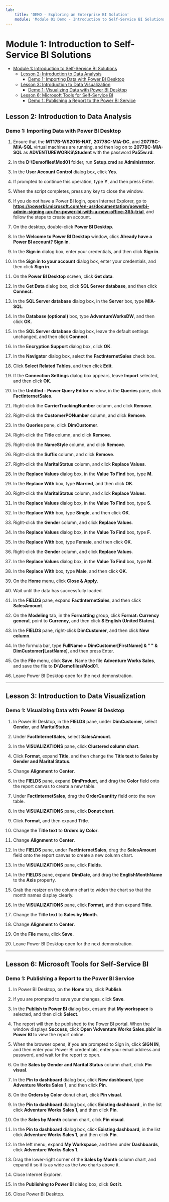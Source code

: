 ```yaml
---
lab:
    title: 'DEMO - Exploring an Enterprise BI Solution'
    module: 'Module 01 Demo - Introduction to Self-Service BI Solutions'
---
```

# Module 1: Introduction to Self-Service BI Solutions

- [Module 1: Introduction to Self-Service BI Solutions](#module-1-introduction-to-self-service-bi-solutions)
  - [Lesson 2: Introduction to Data Analysis](#lesson-2-introduction-to-data-analysis)
    - [Demo 1: Importing Data with Power BI Desktop](#demo-1-importing-data-with-power-bi-desktop)
  - [Lesson 3: Introduction to Data Visualization](#lesson-3-introduction-to-data-visualization)
    - [Demo 1: Visualizing Data with Power BI Desktop](#demo-1-visualizing-data-with-power-bi-desktop)
  - [Lesson 6: Microsoft Tools for Self-Service BI](#lesson-6-microsoft-tools-for-self-service-bi)
    - [Demo 1: Publishing a Report to the Power BI Service](#demo-1-publishing-a-report-to-the-power-bi-service)


## Lesson 2: Introduction to Data Analysis

### Demo 1: Importing Data with Power BI Desktop

1. Ensure that the **MT17B-WS2016-NAT**, **20778C-MIA-DC**, and **20778C-MIA-SQL** virtual machines are running, and then log on to **20778C-MIA-SQL** as **ADVENTUREWORKS\\Student** with the password **Pa55w.rd**.

2. In the **D:\\Demofiles\\Mod01** folder, run **Setup.cmd** as **Administrator**.

3. In the **User Account Control** dialog box, click **Yes**.

4. If prompted to continue this operation, type **Y**, and then press Enter.

5. When the script completes, press any key to close the window.

6. If you do not have a Power BI login, open Internet Explorer, go to **https://powerbi.microsoft.com/en-us/documentation/powerbi-admin-signing-up-for-power-bi-with-a-new-office-365-trial**, and follow the steps to create an account.

7. On the desktop, double-click **Power BI Desktop**.

8. In the **Welcome to Power BI Desktop** window, click **Already have a Power BI account? Sign in**.

9. In the **Sign in** dialog box, enter your credentials, and then click **Sign in**.

10. In the **Sign in to your account** dialog box, enter your credentials, and then click **Sign in**.

11. On the **Power BI Desktop** screen, click **Get data**.

12. In the **Get Data** dialog box, click **SQL Server database**, and then click **Connect**.

13. In the **SQL Server database** dialog box, in the **Server** box, type **MIA-SQL**.

14. In the **Database (optional)** box, type **AdventureWorksDW**, and then click **OK**.

15. In the **SQL Server database** dialog box, leave the default settings unchanged, and then click **Connect**.

16. In the **Encryption Support** dialog box, click **OK**.

17. In the **Navigator** dialog box, select the **FactInternetSales** check box.

18. Click **Select Related Tables**, and then click **Edit**.

19. If the **Connection Settings** dialog box appears, leave **Import** selected, and then click **OK**.

20. In the **Untitled - Power Query Editor** window, in the **Queries** pane, click **FactInternetSales**.

21. Right-click the **CarrierTrackingNumber** column, and click **Remove**.

22. Right-click the **CustomerPONumber** column, and click **Remove**.

23. In the **Queries** pane, click **DimCustomer**.

24. Right-click the **Title** column, and click **Remove**.

25. Right-click the **NameStyle** column, and click **Remove**.

26. Right-click the **Suffix** column, and click **Remove**.

27. Right-click the **MaritalStatus** column, and click **Replace Values**.

28. In the **Replace Values** dialog box, in the **Value To Find** box, type **M**.

29. In the **Replace With** box, type **Married**, and then click **OK**.

30. Right-click the **MaritalStatus** column, and click **Replace Values**.

31. In the **Replace Values** dialog box, in the **Value To Find** box, type **S**.

32. In the **Replace With** box, type **Single**, and then click **OK**.

33. Right-click the **Gender** column, and click **Replace Values**.

34. In the **Replace Values** dialog box, in the **Value To Find** box, type **F**.

35. In the **Replace With** box, type **Female**, and then click **OK**.

36. Right-click the **Gender** column, and click **Replace Values**.

37. In the **Replace Values** dialog box, in the **Value To Find** box, type **M**.

38. In the **Replace With** box, type **Male**, and then click **OK**.

39. On the **Home** menu, click **Close & Apply**.

40. Wait until the data has successfully loaded.

41. In the **FIELDS** pane, expand **FactInternetSales**, and then click **SalesAmount**.

42. On the **Modeling** tab, in the **Formatting** group, click **Format: Currency general**, point to **Currency**, and then click **$ English (United States)**.

43. In the **FIELDS** pane, right-click **DimCustomer**, and then click **New column**.

44. In the formula bar, type **FullName = DimCustomer[FirstName] & " " & DimCustomer[LastName]**, and then press Enter.

45. On the **File** menu, click **Save**. Name the file **Adventure Works Sales**, and save the file to **D:\\Demofiles\\Mod01**.

46. Leave Power BI Desktop open for the next demonstration.

---

## Lesson 3: Introduction to Data Visualization

### Demo 1: Visualizing Data with Power BI Desktop

1. In Power BI Desktop, in the **FIELDS** pane, under **DimCustomer**, select **Gender**, and **MaritalStatus**.

2. Under **FactInternetSales**, select **SalesAmount**.

3. In the **VISUALIZATIONS** pane, click **Clustered column chart**. 

4. Click **Format**, expand **Title**, and then change the **Title text** to **Sales by Gender and Marital Status**.

5. Change **Alignment** to **Center**.

6. In the **FIELDS** pane, expand **DimProduct**, and drag the **Color** field onto the report canvas to create a new table.

7. Under **FactInternetSales**, drag the **OrderQuantity** field onto the new table.

8. In the **VISUALIZATIONS** pane, click **Donut chart**.

9. Click **Format**, and then expand **Title**.

10. Change the **Title text** to **Orders by Color**.

11. Change **Alignment** to **Center**.

12. In the **FIELDS** pane, under **FactInternetSales**, drag the **SalesAmount** field onto the report canvas to create a new column chart.

13. In the **VISUALIZATIONS** pane, click **Fields**.

14. In the **FIELDS** pane, expand **DimDate**, and drag the **EnglishMonthName** to the **Axis** property.

15. Grab the resizer on the column chart to widen the chart so that the month names display clearly.

16. In the **VISUALIZATIONS** pane, click **Format**, and then expand **Title**.

17. Change the **Title text** to **Sales by Month**.

18. Change **Alignment** to **Center**.

19. On the **File** menu, click **Save**.

20. Leave Power BI Desktop open for the next demonstration.

---

## Lesson 6: Microsoft Tools for Self-Service BI

### Demo 1: Publishing a Report to the Power BI Service

1. In Power BI Desktop, on the **Home** tab, click **Publish**.

2. If you are prompted to save your changes, click **Save**.

3. In the **Publish to Power BI** dialog box, ensure that **My workspace** is selected, and then click **Select**.

4. The report will then be published to the Power BI portal. When the window displays **Success**, click **Open 'Adventure Works Sales.pbix' in Power BI** to view the report online. 

5. When the browser opens, if you are prompted to Sign in, click **SIGN IN**, and then enter your Power BI credentials, enter your email address and password, and wait for the report to open.

6. On the **Sales by Gender and Marital Status** column chart, click **Pin visual**.

7. In the **Pin to dashboard** dialog box, click **New dashboard**, type **Adventure Works Sales 1**, and then click **Pin**.

8. On the **Orders by Color** donut chart, click **Pin visual**.

9. In the **Pin to dashboard** dialog box, click **Existing dashboard** , in the list click **Adventure Works Sales 1**, and then click **Pin**.

10. On the **Sales by Month** column chart, click **Pin visual**.

11. In the **Pin to dashboard** dialog box, click **Existing dashboard**, in the list click **Adventure Works Sales 1**, and then click **Pin**.

12. In the left menu, expand **My Workspace**, and then under **Dashboards**, click **Adventure Works Sales 1**.

13. Drag the lower-right corner of the **Sales by Month** column chart, and expand it so it is as wide as the two charts above it.

14. Close Internet Explorer.

15. In the **Publishing to Power BI** dialog box, click **Got it**.

16. Close Power BI Desktop.
